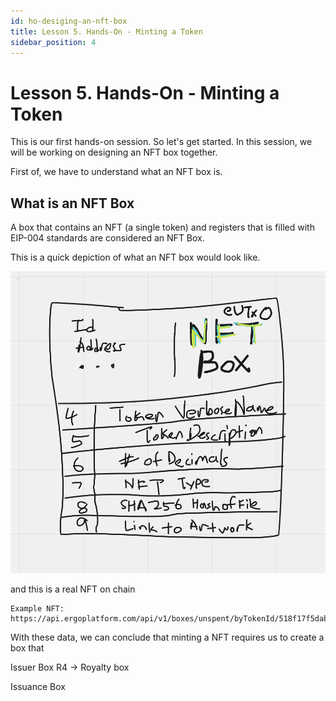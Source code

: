 ```yaml
---
id: ho-desiging-an-nft-box
title: Lesson 5. Hands-On - Minting a Token
sidebar_position: 4
---
```


# Lesson 5. Hands-On - Minting a Token

This is our first hands-on session. So let's get started. In this session, we will be working on designing an NFT box together.

First of, we have to understand what an NFT box is.

## What is an NFT Box
A box that contains an NFT (a single token) and registers that is filled with EIP-004 standards are considered an NFT Box.

This is a quick depiction of what an NFT box would look like.

![NFT Box](../../../static/img/nftbox.png)

and this is a real NFT on chain

```
Example NFT:
https://api.ergoplatform.com/api/v1/boxes/unspent/byTokenId/518f17f5dabd265e92af7dfced645b8d283a67c01970be4dc9c5e4688b54257f
```

With these data, we can conclude that minting a NFT requires us to create a box that 

Issuer Box
R4 -> Royalty box

Issuance Box
